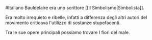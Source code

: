 #Italiano 
Bauldelaire era uno scrittore [[Il Simbolismo|Simbolista]].

Era molto irrequieto e ribelle, infatti a differenza degli altri autori del movimento criticava l'utilizzo di sostanze stupefacenti.

Tra le sue opere principali possiamo trovare I fiori del male.